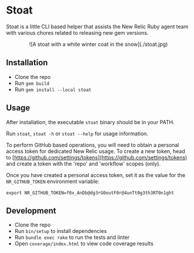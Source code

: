 # Stoat

Stoat is a little CLI based helper that assists the New Relic Ruby agent team
with various chores related to releasing new gem versions.

<center>
![A stoat with a white winter coat in the snow](./stoat.jpg)
</center>


## Installation

- Clone the repo
- Run `gem build`
- Run `gem install --local stoat`


## Usage

After installation, the executable `stoat` binary should be in your PATH.

Run `stoat`, `stoat -h` or `stoat --help` for usage information.

To perform GitHub based operations, you will need to obtain a personal access
token for dedicated New Relic usage. To create a new token, head to
[https://github.com/settings/tokens](https://github.com/settings/tokens) and
create a token with the 'repo' and 'workflow' scopes (only).

Once you have created a personal access token, set it as the value for the
`NR_GITHUB_TOKEN` environment variable:

```shell
export NR_GITHUB_TOKEN=f0x_AnDb@dg3rG0outF0r@4unTt0g3th3RT0n1ght
```


## Development

- Clone the repo
- Run `bin/setup` to install dependencies
- Run `bundle exec rake` to run the tests and linter
- Open `coverage/index.html` to view code coverage results



